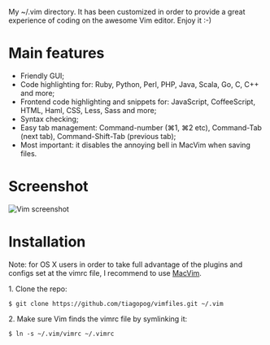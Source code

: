 My ~/.vim directory. It has been customized in order to provide a great experience of coding on the awesome Vim editor. Enjoy it :-)

# Main features

- Friendly GUI;
- Code highlighting for: Ruby, Python, Perl, PHP, Java, Scala, Go, C, C++ and more;
- Frontend code highlighting and snippets for: JavaScript, CoffeeScript, HTML, Haml, CSS, Less, Sass and more;
- Syntax checking;
- Easy tab management: Command-number (⌘1, ⌘2 etc), Command-Tab (next tab), Command-Shift-Tab (previous tab);
- Most important: it disables the annoying bell in MacVim when saving files. 


# Screenshot

![Vim screenshot](https://s3-us-west-2.amazonaws.com/mess-organizer/vim.png)

# Installation

Note: for OS X users in order to take full advantage of the plugins and configs set at the vimrc file, I recommend to use [MacVim](https://code.google.com/p/macvim/).


1\. Clone the repo:

```$ git clone https://github.com/tiagopog/vimfiles.git ~/.vim```

2\. Make sure Vim finds the vimrc file by symlinking it:

```$ ln -s ~/.vim/vimrc ~/.vimrc```

